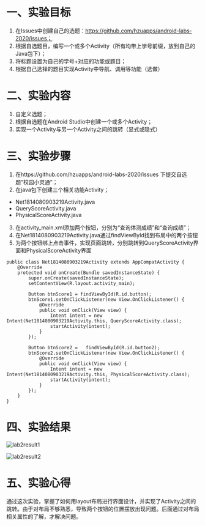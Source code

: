 # 一、实验目标
1. 在Issues中创建自己的选题：https://github.com/hzuapps/android-labs-2020/issues；
2. 根据自选题目，编写一个或多个Activity（所有均带上学号前缀，放到自己的Java包下）；
3. 将标题设置为自己的学号+对应的功能或题目；
4. 根据自己选择的题目实现Activity中导航、调用等功能（选做）
# 二、实验内容
1. 自定义选题；
2. 根据自选题在Android Studio中创建一个或多个Activity；
3. 实现一个Activity与另一个Activity之间的跳转（显式或隐式）
# 三、实验步骤
1. 在https://github.com/hzuapps/android-labs-2020/issues   下提交自选题“校园小灵通”；
2. 在java包下创建三个相关功能Activity；
- Net1814080903219Activity.java
- QueryScoreActivity.java
- PhysicalScoreActivity.java
3. 在activity_main.xml添加两个按钮，分别为“查询体测成绩”和“查询成绩”；
4. 在Net1814080903219Activity.java通过findViewById找到布局中的两个按钮
5. 为两个按钮绑上点击事件，实现页面跳转，分别跳转到QueryScoreActivity界面和PhysicalScoreActivity界面
```
public class Net1814080903219Activity extends AppCompatActivity {
    @Override
    protected void onCreate(Bundle savedInstanceState) {
        super.onCreate(savedInstanceState);
        setContentView(R.layout.activity_main);

        Button btnScore1 = findViewById(R.id.button);
        btnScore1.setOnClickListener(new View.OnClickListener() {
            @Override
            public void onClick(View view) {
                Intent intent = new Intent(Net1814080903219Activity.this, QueryScoreActivity.class);
                startActivity(intent);
            }
        });

        Button btnScore2 =   findViewById(R.id.button2);
        btnScore2.setOnClickListener(new View.OnClickListener() {
            @Override
            public void onClick(View view) {
                Intent intent = new Intent(Net1814080903219Activity.this, PhysicalScoreActivity.class);
                startActivity(intent);
            }
        });
    }
}
```
# 四、实验结果
![lab2result1](https://github.com/account-lin/android-labs-2020/blob/master/students/net1814080903219/lab2_result1.png)

![lab2result2](https://github.com/account-lin/android-labs-2020/blob/master/students/net1814080903219/lab2_result2.png)
# 五、实验心得
通过这次实验，掌握了如何用layout布局进行界面设计，并实现了Activity之间的跳转。由于对布局不够熟悉，导致两个按钮的位置摆放出现问题。后面通过对布局相关属性的了解，才解决问题。
